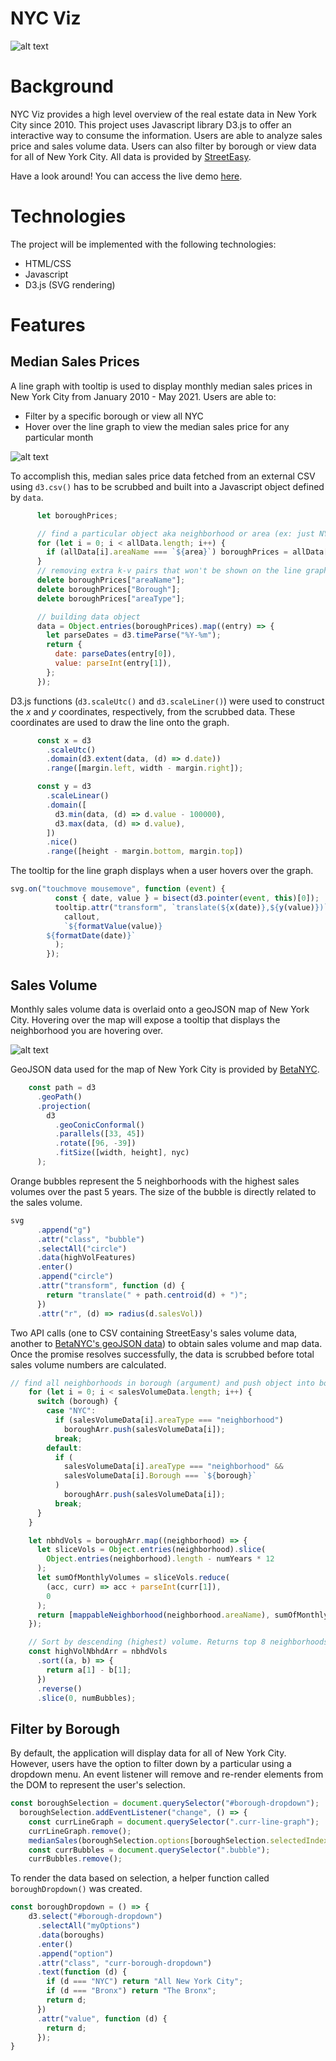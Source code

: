 # NYC Viz

![alt text](https://github.com/will-ku/nyc-viz/blob/main/public/styles/NYC%20Viz%20Home.png)

# Background
NYC Viz provides a high level overview of the real estate data in New York City since 2010. This project uses Javascript library D3.js to offer an interactive way to consume the information. Users are able to analyze sales price and sales volume data. Users can also filter by borough or view data for all of New York City. All data is provided by [StreetEasy](https://streeteasy.com/blog/data-dashboard/?agg=Total&metric=Inventory&type=Sales&bedrooms=Any%20Bedrooms&property=Any%20Property%20Type&minDate=2010-01-01&maxDate=2021-06-01&area=Flatiron,Brooklyn%20Heights). 

Have a look around! You can access the live demo [here](https://will-ku.github.io/nyc-viz/).

# Technologies
The project will be implemented with the following technologies:
* HTML/CSS
* Javascript
* D3.js (SVG rendering)

# Features

## Median Sales Prices
A line graph with tooltip is used to display monthly median sales prices in New York City from January 2010 - May 2021. Users are able to:
* Filter by a specific borough or view all NYC
* Hover over the line graph to view the median sales price for any particular month

![alt text](https://github.com/will-ku/nyc-viz/blob/main/public/styles/NYC%20Viz%20Median%20Prices.png)

To accomplish this, median sales price data fetched from an external CSV using `d3.csv()` has to be scrubbed and built into a Javascript object defined by `data`.

```javascript
      let boroughPrices;

      // find a particular object aka neighborhood or area (ex: just NYC)
      for (let i = 0; i < allData.length; i++) {
        if (allData[i].areaName === `${area}`) boroughPrices = allData[i];
      }
      // removing extra k-v pairs that won't be shown on the line graph
      delete boroughPrices["areaName"];
      delete boroughPrices["Borough"];
      delete boroughPrices["areaType"];

      // building data object
      data = Object.entries(boroughPrices).map((entry) => {
        let parseDates = d3.timeParse("%Y-%m");
        return {
          date: parseDates(entry[0]),
          value: parseInt(entry[1]),
        };
      });

```

D3.js functions (`d3.scaleUtc()` and `d3.scaleLiner()`) were used to construct the _x_ and _y_ coordinates, respectively, from the scrubbed data. These coordinates are used to draw the line onto the graph.

```javascript
      const x = d3
        .scaleUtc()
        .domain(d3.extent(data, (d) => d.date))
        .range([margin.left, width - margin.right]);

      const y = d3
        .scaleLinear()
        .domain([
          d3.min(data, (d) => d.value - 100000),
          d3.max(data, (d) => d.value),
        ])
        .nice()
        .range([height - margin.bottom, margin.top])
 ```

The tooltip for the line graph displays when a user hovers over the graph.

```javascript
svg.on("touchmove mousemove", function (event) {
          const { date, value } = bisect(d3.pointer(event, this)[0]);
          tooltip.attr("transform", `translate(${x(date)},${y(value)})`).call(
            callout,
            `${formatValue(value)}
        ${formatDate(date)}`
          );
        });
```


## Sales Volume
Monthly sales volume data is overlaid onto a geoJSON map of New York City. Hovering over the map will expose a tooltip that displays the neighborhood you are hovering over.

![alt text](https://github.com/will-ku/nyc-viz/blob/main/public/styles/NYC%20Viz%20Sales%20Volume.png)

GeoJSON data used for the map of New York City is provided by [BetaNYC](http://data.beta.nyc//dataset/0ff93d2d-90ba-457c-9f7e-39e47bf2ac5f/resource/35dd04fb-81b3-479b-a074-a27a37888ce7/download/d085e2f8d0b54d4590b1e7d1f35594c1pediacitiesnycneighborhoods.geojson).

```javascript
    const path = d3
      .geoPath()
      .projection(
        d3
          .geoConicConformal()
          .parallels([33, 45])
          .rotate([96, -39])
          .fitSize([width, height], nyc)
      );
```

Orange bubbles represent the 5 neighborhoods with the highest sales volumes over the past 5 years. The size of the bubble is directly related to the sales volume.

```javascript
svg
      .append("g")
      .attr("class", "bubble")
      .selectAll("circle")
      .data(highVolFeatures)
      .enter()
      .append("circle")
      .attr("transform", function (d) {
        return "translate(" + path.centroid(d) + ")";
      })
      .attr("r", (d) => radius(d.salesVol))
```

Two API calls (one to CSV containing StreetEasy's sales volume data, another to [BetaNYC's geoJSON data](http://data.beta.nyc//dataset/0ff93d2d-90ba-457c-9f7e-39e47bf2ac5f/resource/35dd04fb-81b3-479b-a074-a27a37888ce7/download/d085e2f8d0b54d4590b1e7d1f35594c1pediacitiesnycneighborhoods.geojson)) to obtain sales volume and map data. Once the promise resolves successfully, the data is scrubbed before total sales volume numbers are calculated.

```javascript
// find all neighborhoods in borough (argument) and push object into boroughArr
    for (let i = 0; i < salesVolumeData.length; i++) {
      switch (borough) {
        case "NYC":
          if (salesVolumeData[i].areaType === "neighborhood")
            boroughArr.push(salesVolumeData[i]);
          break;
        default:
          if (
            salesVolumeData[i].areaType === "neighborhood" &&
            salesVolumeData[i].Borough === `${borough}`
          )
            boroughArr.push(salesVolumeData[i]);
          break;
      }
    }

    let nbhdVols = boroughArr.map((neighborhood) => {
      let sliceVols = Object.entries(neighborhood).slice(
        Object.entries(neighborhood).length - numYears * 12
      );
      let sumOfMonthlyVolumes = sliceVols.reduce(
        (acc, curr) => acc + parseInt(curr[1]),
        0
      );
      return [mappableNeighborhood(neighborhood.areaName), sumOfMonthlyVolumes];
    });

    // Sort by descending (highest) volume. Returns top 8 neighborhoods. Ex: [["Williamsburg, 1000"], ["Greenpoint, 500"]]
    const highVolNbhdArr = nbhdVols
      .sort((a, b) => {
        return a[1] - b[1];
      })
      .reverse()
      .slice(0, numBubbles);
```



## Filter by Borough
By default, the application will display data for all of New York City. However, users have the option to filter down by a particular using a dropdown menu. An event listener will remove and re-render elements from the DOM to represent the user's selection.

```javascript
const boroughSelection = document.querySelector("#borough-dropdown");
  boroughSelection.addEventListener("change", () => {
    const currLineGraph = document.querySelector(".curr-line-graph");
    currLineGraph.remove();
    medianSales(boroughSelection.options[boroughSelection.selectedIndex].value);
    const currBubbles = document.querySelector(".bubble");
    currBubbles.remove();
  ```
  
  To render the data based on selection, a helper function called `boroughDropdown()` was created.
```javascript
const boroughDropdown = () => {
    d3.select("#borough-dropdown")
      .selectAll("myOptions")
      .data(boroughs)
      .enter()
      .append("option")
      .attr("class", "curr-borough-dropdown")
      .text(function (d) {
        if (d === "NYC") return "All New York City";
        if (d === "Bronx") return "The Bronx";
        return d;
      })
      .attr("value", function (d) {
        return d;
      }); 
}
```
